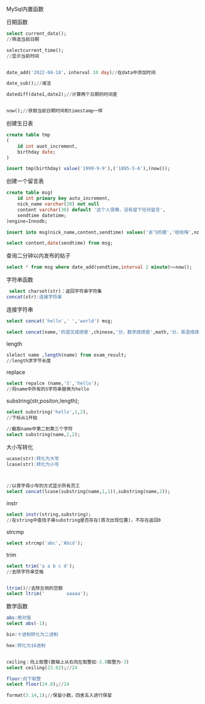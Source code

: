 MySql内置函数



日期函数

```sql
select current_data();
//筛选当前日期

selectcurrent_time();
//显示当前时间


date_add('2022-04-18'，interval 10 day)//在data中添加时间

date_sub();//减法

datediff(date1,date2);//计算两个日期的时间差


now();//获取当前日期时间和timestamp一样
```

创建生日表

```sql
create table tmp
(
	id int auot_increment,
	birthday date;
)
```

```sql
insert tmp(birthday) value('1999-9-9'),('1895-5-6'),(now());
```

创建一个留言表

```sql
create table msg(
	id int primary key auto_increment,
    nick_name varchar(20) not null
    content varchar(30) default '这个人很懒，没有留下任何留言',
    sendtime datetime;
)engine=Innodb;
```

```sql
insert into msg(nick_name,content,sendtime) values('会飞的猪','哈哈嗨',now()),('猴子','h哈哈黑',now());

select content,date(sendtime) from msg;
```

查询二分钟以内发布的帖子

```sql
select * from msg where date_add(sendtime,interval 2 minute)>=now();
```



字符串函数

```sql
 select charset(str)：返回字符串字符集
concat(str):连接字符串

```

连接字符串

```sql
select concat('hello',' ','world') msg;
```

```sql
select concat(name,'的语文成绩是',chinese,'分，数学成绩是',math,'分，英语成绩是',english)  成绩概览 from exam_result;
```

length

```sql
slelect name ,length(name) from exam_result;
//length求字节长度
```

replace 

```sql
select repalce (name,'S','hello');
//将name中所有的S字符串替换为hello
```

substring(str,positon,length);

```sql
select substring('hello',1,2),
//下标从1开始

//截取name中第二到第三个字符
select substring(name,2,2);
```

大小写转化

```sql
ucase(str):转化为大写
lcase(str):转化为小写



//以首字母小写的方式显示所有员工
select concat(lcase(substring(name,1,1)),substring(name,2));
```

instr

```sql
select instr(string,substring);
//在string中查找子串substring是否存在(首次出现位置)，不存在返回0

```

strcmp

```sql
select strcmp('abc','Abcd');

```

trim

```sql
select trim('a a b c d');
//去除字符串空格


ltrim()//去除左侧的空额
select ltrim('        aaaaa');

```







数学函数

```sql
abs:绝对值
select abs(-1);

bin:十进制转化为二进制

hex:转化为16进制


ceiling：向上取整(数轴上从右向左取整如-3.9取整为-3)
select ceiling(23.02);//24

floor:向下取整
select floor(24.8);//24

format(3.14,1);//保留小数，四舍五入进行保留
```

